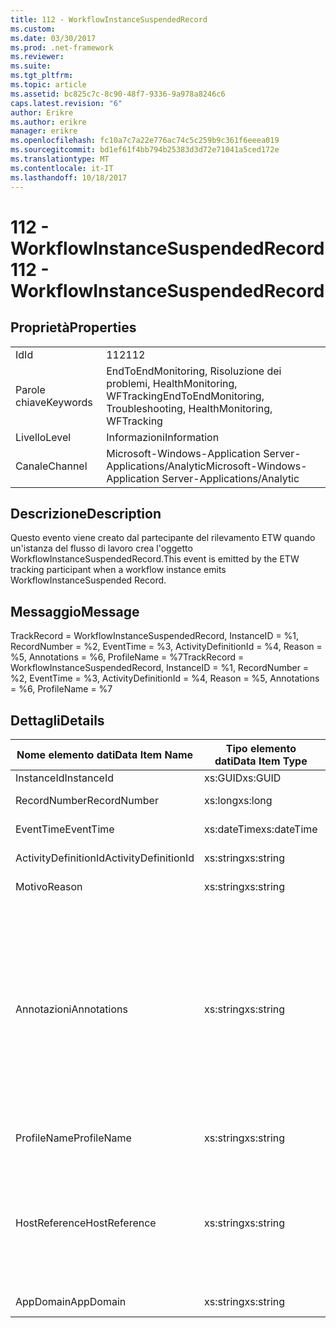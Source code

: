 ```yaml
---
title: 112 - WorkflowInstanceSuspendedRecord
ms.custom: 
ms.date: 03/30/2017
ms.prod: .net-framework
ms.reviewer: 
ms.suite: 
ms.tgt_pltfrm: 
ms.topic: article
ms.assetid: bc825c7c-8c90-48f7-9336-9a978a8246c6
caps.latest.revision: "6"
author: Erikre
ms.author: erikre
manager: erikre
ms.openlocfilehash: fc10a7c7a22e776ac74c5c259b9c361f6eeea019
ms.sourcegitcommit: bd1ef61f4bb794b25383d3d72e71041a5ced172e
ms.translationtype: MT
ms.contentlocale: it-IT
ms.lasthandoff: 10/18/2017
---
```

# <a name="112---workflowinstancesuspendedrecord"></a><span data-ttu-id="e956f-102">112 - WorkflowInstanceSuspendedRecord</span><span class="sxs-lookup"><span data-stu-id="e956f-102">112 - WorkflowInstanceSuspendedRecord</span></span>
## <a name="properties"></a><span data-ttu-id="e956f-103">Proprietà</span><span class="sxs-lookup"><span data-stu-id="e956f-103">Properties</span></span>  
  
|||  
|-|-|  
|<span data-ttu-id="e956f-104">Id</span><span class="sxs-lookup"><span data-stu-id="e956f-104">Id</span></span>|<span data-ttu-id="e956f-105">112</span><span class="sxs-lookup"><span data-stu-id="e956f-105">112</span></span>|  
|<span data-ttu-id="e956f-106">Parole chiave</span><span class="sxs-lookup"><span data-stu-id="e956f-106">Keywords</span></span>|<span data-ttu-id="e956f-107">EndToEndMonitoring, Risoluzione dei problemi, HealthMonitoring, WFTracking</span><span class="sxs-lookup"><span data-stu-id="e956f-107">EndToEndMonitoring, Troubleshooting, HealthMonitoring, WFTracking</span></span>|  
|<span data-ttu-id="e956f-108">Livello</span><span class="sxs-lookup"><span data-stu-id="e956f-108">Level</span></span>|<span data-ttu-id="e956f-109">Informazioni</span><span class="sxs-lookup"><span data-stu-id="e956f-109">Information</span></span>|  
|<span data-ttu-id="e956f-110">Canale</span><span class="sxs-lookup"><span data-stu-id="e956f-110">Channel</span></span>|<span data-ttu-id="e956f-111">Microsoft-Windows-Application Server-Applications/Analytic</span><span class="sxs-lookup"><span data-stu-id="e956f-111">Microsoft-Windows-Application Server-Applications/Analytic</span></span>|  
  
## <a name="description"></a><span data-ttu-id="e956f-112">Descrizione</span><span class="sxs-lookup"><span data-stu-id="e956f-112">Description</span></span>  
 <span data-ttu-id="e956f-113">Questo evento viene creato dal partecipante del rilevamento ETW quando un'istanza del flusso di lavoro crea l'oggetto WorkflowInstanceSuspendedRecord.</span><span class="sxs-lookup"><span data-stu-id="e956f-113">This event is emitted by the ETW tracking participant when a workflow instance emits WorkflowInstanceSuspended Record.</span></span>  
  
## <a name="message"></a><span data-ttu-id="e956f-114">Messaggio</span><span class="sxs-lookup"><span data-stu-id="e956f-114">Message</span></span>  
 <span data-ttu-id="e956f-115">TrackRecord = WorkflowInstanceSuspendedRecord, InstanceID = %1, RecordNumber = %2, EventTime = %3, ActivityDefinitionId = %4, Reason = %5, Annotations = %6, ProfileName = %7</span><span class="sxs-lookup"><span data-stu-id="e956f-115">TrackRecord = WorkflowInstanceSuspendedRecord, InstanceID = %1, RecordNumber = %2, EventTime = %3, ActivityDefinitionId = %4, Reason = %5, Annotations = %6, ProfileName = %7</span></span>  
  
## <a name="details"></a><span data-ttu-id="e956f-116">Dettagli</span><span class="sxs-lookup"><span data-stu-id="e956f-116">Details</span></span>  
  
|<span data-ttu-id="e956f-117">Nome elemento dati</span><span class="sxs-lookup"><span data-stu-id="e956f-117">Data Item Name</span></span>|<span data-ttu-id="e956f-118">Tipo elemento dati</span><span class="sxs-lookup"><span data-stu-id="e956f-118">Data Item Type</span></span>|<span data-ttu-id="e956f-119">Descrizione</span><span class="sxs-lookup"><span data-stu-id="e956f-119">Description</span></span>|  
|--------------------|--------------------|-----------------|  
|<span data-ttu-id="e956f-120">InstanceId</span><span class="sxs-lookup"><span data-stu-id="e956f-120">InstanceId</span></span>|<span data-ttu-id="e956f-121">xs:GUID</span><span class="sxs-lookup"><span data-stu-id="e956f-121">xs:GUID</span></span>|<span data-ttu-id="e956f-122">ID istanza del flusso di lavoro.</span><span class="sxs-lookup"><span data-stu-id="e956f-122">The instance id for the workflow</span></span>|  
|<span data-ttu-id="e956f-123">RecordNumber</span><span class="sxs-lookup"><span data-stu-id="e956f-123">RecordNumber</span></span>|<span data-ttu-id="e956f-124">xs:long</span><span class="sxs-lookup"><span data-stu-id="e956f-124">xs:long</span></span>|<span data-ttu-id="e956f-125">Numero di sequenza del record creato.</span><span class="sxs-lookup"><span data-stu-id="e956f-125">The sequence number of the emitted record</span></span>|  
|<span data-ttu-id="e956f-126">EventTime</span><span class="sxs-lookup"><span data-stu-id="e956f-126">EventTime</span></span>|<span data-ttu-id="e956f-127">xs:dateTime</span><span class="sxs-lookup"><span data-stu-id="e956f-127">xs:dateTime</span></span>|<span data-ttu-id="e956f-128">Ora di creazione dell'evento in UTC.</span><span class="sxs-lookup"><span data-stu-id="e956f-128">The time in UTC when the event was emitted</span></span>|  
|<span data-ttu-id="e956f-129">ActivityDefinitionId</span><span class="sxs-lookup"><span data-stu-id="e956f-129">ActivityDefinitionId</span></span>|<span data-ttu-id="e956f-130">xs:string</span><span class="sxs-lookup"><span data-stu-id="e956f-130">xs:string</span></span>|<span data-ttu-id="e956f-131">Nome dell'attività radice nel flusso di lavoro.</span><span class="sxs-lookup"><span data-stu-id="e956f-131">The name of the root activity in the workflow</span></span>|  
|<span data-ttu-id="e956f-132">Motivo</span><span class="sxs-lookup"><span data-stu-id="e956f-132">Reason</span></span>|<span data-ttu-id="e956f-133">xs:string</span><span class="sxs-lookup"><span data-stu-id="e956f-133">xs:string</span></span>|<span data-ttu-id="e956f-134">Motivo per cui il flusso di lavoro è stato sospeso.</span><span class="sxs-lookup"><span data-stu-id="e956f-134">The reason the workflow was suspended</span></span>|  
|<span data-ttu-id="e956f-135">Annotazioni</span><span class="sxs-lookup"><span data-stu-id="e956f-135">Annotations</span></span>|<span data-ttu-id="e956f-136">xs:string</span><span class="sxs-lookup"><span data-stu-id="e956f-136">xs:string</span></span>|<span data-ttu-id="e956f-137">Annotazioni aggiunte a questo evento.</span><span class="sxs-lookup"><span data-stu-id="e956f-137">The annotations that were added to this event.</span></span>  <span data-ttu-id="e956f-138">I valori vengono archiviati in un elemento xml nel formato \<elementi >\< nome elemento = "Nomeannotazione" Type = "> Valoreannotazione\</item > \< /items >.</span><span class="sxs-lookup"><span data-stu-id="e956f-138">The values are stored in an xml element in the format \<items>\< item  name = "annotationName" type="System.String">annotationValue\</item>\</items>.</span></span>  <span data-ttu-id="e956f-139">Se viene specificata alcuna annotazione, la stringa contiene \<elementi / >.</span><span class="sxs-lookup"><span data-stu-id="e956f-139">If no annotations are specified then the string contains \<items/>.</span></span> <span data-ttu-id="e956f-140">La dimensione dell'evento ETW è limitata da quella del buffer ETW o dal payload massimo per un evento ETW.</span><span class="sxs-lookup"><span data-stu-id="e956f-140">The ETW event size is limited by the ETW buffer size or the max payload for an ETW event.</span></span> <span data-ttu-id="e956f-141">Se la dimensione dell'evento supera i limiti ETW, l'evento viene troncato eliminando le annotazioni e sostituendo il valore di annotazione con \<elementi >...  \< /items >.</span><span class="sxs-lookup"><span data-stu-id="e956f-141">If the size of the event exceeds the ETW limits, then the event is truncated by dropping the annotations and replacing the annotation value with \<items>...\</items>.</span></span>|  
|<span data-ttu-id="e956f-142">ProfileName</span><span class="sxs-lookup"><span data-stu-id="e956f-142">ProfileName</span></span>|<span data-ttu-id="e956f-143">xs:string</span><span class="sxs-lookup"><span data-stu-id="e956f-143">xs:string</span></span>|<span data-ttu-id="e956f-144">Nome o profilo di rilevamento che ha determinato la creazione di questo evento.</span><span class="sxs-lookup"><span data-stu-id="e956f-144">The name or the tracking profile that resulted in this event being emitted</span></span>|  
|<span data-ttu-id="e956f-145">HostReference</span><span class="sxs-lookup"><span data-stu-id="e956f-145">HostReference</span></span>|<span data-ttu-id="e956f-146">xs:string</span><span class="sxs-lookup"><span data-stu-id="e956f-146">xs:string</span></span>|<span data-ttu-id="e956f-147">Per i servizi ospitati su Web questo campo identifica in modo univoco il servizio nella gerarchia Web.</span><span class="sxs-lookup"><span data-stu-id="e956f-147">For web hosted services, this field uniquely identifies the service in the web hierarchy.</span></span>  <span data-ttu-id="e956f-148">Il formato viene definito come ' nome sito Web dell'applicazione virtuale percorso &#124; Percorso virtuale servizio &#124; Nomeservizio ' esempio: ' Default Web Site/CalculatorApplication &#124;/CalculatorService.svc &#124; CalculatorService'</span><span class="sxs-lookup"><span data-stu-id="e956f-148">Its format is defined as 'Web Site Name Application Virtual Path&#124;Service Virtual Path&#124;ServiceName' Example: 'Default Web Site/CalculatorApplication&#124;/CalculatorService.svc&#124;CalculatorService'</span></span>|  
|<span data-ttu-id="e956f-149">AppDomain</span><span class="sxs-lookup"><span data-stu-id="e956f-149">AppDomain</span></span>|<span data-ttu-id="e956f-150">xs:string</span><span class="sxs-lookup"><span data-stu-id="e956f-150">xs:string</span></span>|<span data-ttu-id="e956f-151">Stringa restituita da AppDomain.CurrentDomain.FriendlyName.</span><span class="sxs-lookup"><span data-stu-id="e956f-151">The string returned by AppDomain.CurrentDomain.FriendlyName.</span></span>|

